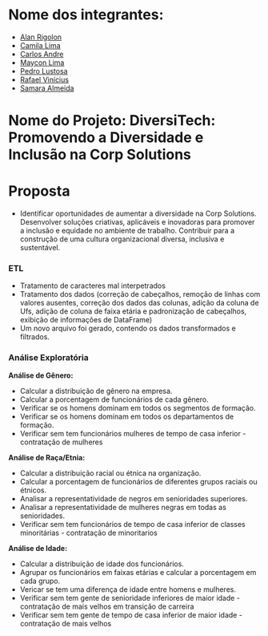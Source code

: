 # Nome dos integrantes:

- [Alan Rigolon](https://github.com/alanrigolon)
- [Camila Lima](https://github.com/camilamlima)
- [Carlos Andre ](https://github.com/carlosandre77)
- [Maycon Lima](https://github.com/Maykitu)
- [Pedro Lustosa](https://github.com/pedrolustosab)
- [Rafael Vinícius](https://github.com/orafaelvinicius/)
- [Samara Almeida](https://github.com/Samara-AS)

# Nome do Projeto: DiversiTech: Promovendo a Diversidade e Inclusão na Corp Solutions

# Proposta 

- Identificar oportunidades de aumentar a diversidade na Corp Solutions. Desenvolver soluções criativas, aplicáveis e inovadoras para promover a inclusão e equidade no ambiente de trabalho. Contribuir para a construção de uma cultura organizacional diversa, inclusiva e sustentável.


### ETL

- Tratamento de caracteres mal interpetrados
- Tratamento dos dados (correção de cabeçalhos, remoção de linhas com valores ausentes, correção dos dados das colunas, adição da coluna de Ufs, adição de coluna de faixa etária e padronização de cabeçalhos, exibição de informações de DataFrame)
- Um novo arquivo  foi gerado, contendo os dados transformados e filtrados.

### Análise Exploratória 

**Análise de Gênero:**
   - Calcular a distribuição de gênero na empresa.
   - Calcular a porcentagem de funcionários de cada gênero.
   - Verificar se os homens dominam em todos os segmentos de formação.
   - Verificar se os homens dominam em todos os departamentos de formação.
   - Verificar sem tem funcionários mulheres de tempo de casa inferior - contratação de mulheres

**Análise de Raça/Etnia:**
   - Calcular a distribuição racial ou étnica na organização.
   - Calcular a porcentagem de funcionários de diferentes grupos raciais ou étnicos.
   - Analisar a representatividade de negros em senioridades superiores.
   - Analisar a representatividade de mulheres negras em todas as senioridades.
   - Verificar sem tem funcionários de tempo de casa inferior de classes minoritárias - contratação de minoritarios

**Análise de Idade:**
   - Calcular a distribuição de idade dos funcionários.
   - Agrupar os funcionários em faixas etárias e calcular a porcentagem em cada grupo.
   - Vericar se tem uma diferença de idade entre homens e mulheres.
   - Verificar sem tem gente de senioridade inferiores de maior idade - contratação de mais velhos em transição de carreira
   - Verificar sem tem gente de tempo de casa inferior de maior idade - contratação de mais velhos
